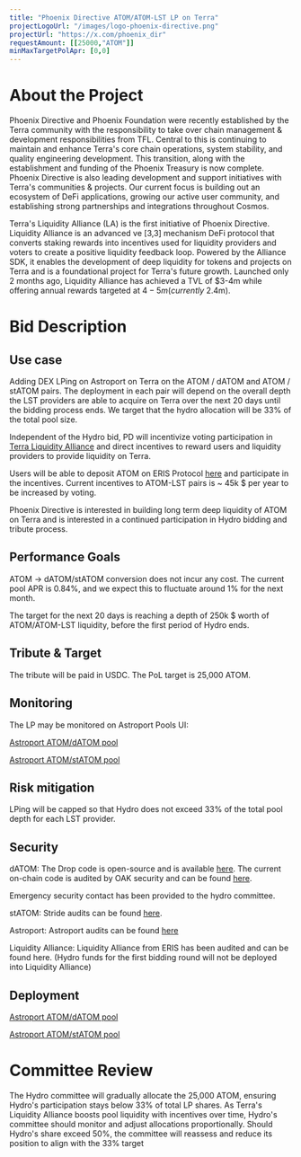 ```yaml
---
title: "Phoenix Directive ATOM/ATOM-LST LP on Terra"
projectLogoUrl: "/images/logo-phoenix-directive.png"
projectUrl: "https://x.com/phoenix_dir"
requestAmount: [[25000,"ATOM"]]
minMaxTargetPolApr: [0,0]
---
```


# About the Project

Phoenix Directive and Phoenix Foundation were recently established by the Terra community with the responsibility to take over chain management & development responsibilities from TFL. Central to this is continuing to maintain and enhance Terra's core chain operations, system stability, and quality engineering development. This transition, along with the establishment and funding of the Phoenix Treasury is now complete. Phoenix Directive is also leading development and support initiatives with Terra's communities & projects. Our current focus is  building out an ecosystem of DeFi applications, growing our active user community, and establishing strong partnerships and integrations throughout Cosmos.

 Terra's Liquidity Alliance (LA) is the first initiative of Phoenix Directive. Liquidity Alliance is an advanced ve [3,3] mechanism DeFi protocol that converts staking rewards into incentives used for liquidity providers and voters to create a positive liquidity feedback loop. Powered by the Alliance SDK, it enables the development of deep liquidity for tokens and projects on Terra and is a foundational project for Terra's future growth. Launched only  2 months ago, Liquidity Alliance has achieved a TVL of $3-4m while offering annual rewards targeted at $4-5m (currently ~$2.4m). 

# Bid Description

## Use case

Adding DEX LPing on Astroport on Terra on the ATOM / dATOM and ATOM / stATOM pairs. The deployment in each pair will depend on the overall depth the LST providers are able to acquire on Terra over the next 20 days until the bidding process ends. We target that the hydro allocation will be 33% of the total pool size.

Independent of the Hydro bid, PD will incentivize voting participation in [Terra Liquidity Alliance](https://docs.erisprotocol.com/products/liquidity-hub/) and direct incentives to reward users and liquidity providers to provide liquidity on Terra.

Users will be able to deposit ATOM on ERIS Protocol [here](https://www.erisprotocol.com/terra/liquidity-hub?tab=liquidity) and participate in the incentives. Current incentives to ATOM-LST pairs is ~ 45k $ per year to be increased by voting.

Phoenix Directive is interested in building long term deep liquidity of ATOM on Terra and is interested in a continued participation in Hydro bidding and tribute process.

## Performance Goals

ATOM -> dATOM/stATOM conversion does not incur any cost. The current pool APR is 0.84%, and we expect this to fluctuate around 1% for the next month.

The target for the next 20 days is reaching a depth of 250k $ worth of ATOM/ATOM-LST liquidity, before the first period of Hydro ends.

## Tribute & Target

The tribute will be paid in USDC. The PoL target is 25,000 ATOM.

## Monitoring

The LP may be monitored on Astroport Pools UI:

[Astroport ATOM/dATOM pool](https://app.astroport.fi/pools/terra1a0h6vrzkztjystg8sd949qyrc6mw9gzxk2870cr2mukg53uzgvqs46qul9)

[Astroport ATOM/stATOM pool](https://app.astroport.fi/pools/terra1f9vmtntpjmkyhkxtlc49jcq6cv8rfz0kr06zv6efdtdgae4m9y9qlzm36t)

## Risk mitigation

LPing will be capped so that Hydro does not exceed 33% of the total pool depth for each LST provider.

## Security

dATOM: The Drop code is open-source and is available [here](https://github.com/hadronlabs-org/drop-contracts). The current on-chain code is audited by OAK security and can be found [here](https://github.com/oak-security/audit-reports/tree/main/Drop).

Emergency security contact has been provided to the hydro committee.

stATOM: Stride audits can be found [here](https://github.com/Stride-Labs/audits).

Astroport: Astroport audits can be found [here](https://docs.astroport.fi/docs/overview/security/audits)

Liquidity Alliance: Liquidity Alliance from ERIS has been audited and can be found here. (Hydro funds for the first bidding round will not be deployed into Liquidity Alliance)

## Deployment

[Astroport ATOM/dATOM pool](https://app.astroport.fi/pools/terra1a0h6vrzkztjystg8sd949qyrc6mw9gzxk2870cr2mukg53uzgvqs46qul9)

[Astroport ATOM/stATOM pool](https://app.astroport.fi/pools/terra1f9vmtntpjmkyhkxtlc49jcq6cv8rfz0kr06zv6efdtdgae4m9y9qlzm36t)

# Committee Review

The Hydro committee will gradually allocate the 25,000 ATOM, ensuring Hydro's participation stays below 33% of total LP shares. As Terra's Liquidity Alliance boosts pool liquidity with incentives over time, Hydro's committee should monitor and adjust allocations proportionally. Should Hydro's share exceed 50%, the committee will reassess and reduce its position to align with the 33% target

